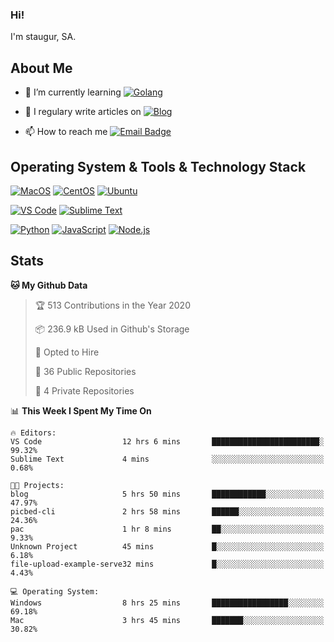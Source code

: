 ### Hi!

I'm staugur, SA.

## About Me

- 🌱 I’m currently learning [![Golang](https://img.shields.io/badge/-Go-7fd5ea?logo=go)](https:/golang.org/)

- 📝 I regulary write articles on [![Blog](https://img.shields.io/badge/-Blog-629ccd?style=for-the-badge&logo=python&logoColor=ffffff)](https://blog.saintic.com)

- 📫 How to reach me [![Email Badge](https://img.shields.io/badge/-email-c14438?style=for-the-badge&logo=Gmail&logoColor=ffffff)](mailto:me@tcw.im)

## Operating System & Tools & Technology Stack

[![MacOS](https://img.shields.io/badge/macOS-Catalina-292e33?style=flat-square&logo=apple&logoColor=ffffff)](https://www.apple.com/macos/catalina/)
[![CentOS](https://img.shields.io/badge/CentOS-7.0-292e33?style=flat-square&logo=CentOS&logoColor=)](https://www.centos.org/)
[![Ubuntu](https://img.shields.io/badge/Ubuntu-18-292e33?style=flat-square&logo=Ubuntu&logoColor=e95420)](https://www.ubuntu.com/)

[![VS Code](https://img.shields.io/badge/IDE-VSCode-292e33?style=flat-square&logo=Visual-studio-code)](https://code.visualstudio.com/)
[![Sublime Text](https://img.shields.io/badge/IDE-SublimeText-black?style=flat-square&logo=Sublime+Text)](https://www.sublimetext.com/)


[![Python](https://img.shields.io/badge/-Python-3776AB?style=flat-square&logo=python&logoColor=ffffff)](https://www.python.org/)
[![JavaScript](https://img.shields.io/badge/-JavaScript-%23F7DF1C?style=flat-square&logo=javascript&logoColor=000000&labelColor=%23F7DF1C&color=%23FFCE5A)](https://www.javascript.com/)
[![Node.js](https://img.shields.io/badge/-Node.js-00ADD8?style=flat-square&logo=node.js&logoColor=ffffff)](https://nodejs.org/)

## Stats

<!--START_SECTION:waka-->
**🐱 My Github Data** 

> 🏆 513 Contributions in the Year 2020
 > 
> 📦 236.9 kB Used in Github's Storage 
 > 
> 💼 Opted to Hire
 > 
> 📜 36 Public Repositories 
 > 
> 🔑 4 Private Repositories  

📊 **This Week I Spent My Time On** 

```text
🔥 Editors: 
VS Code                  12 hrs 6 mins       ████████████████████████░   99.32% 
Sublime Text             4 mins              ░░░░░░░░░░░░░░░░░░░░░░░░░   0.68%

🐱‍💻 Projects: 
blog                     5 hrs 50 mins       ████████████░░░░░░░░░░░░░   47.97% 
picbed-cli               2 hrs 58 mins       ██████░░░░░░░░░░░░░░░░░░░   24.36% 
pac                      1 hr 8 mins         ██░░░░░░░░░░░░░░░░░░░░░░░   9.33% 
Unknown Project          45 mins             █░░░░░░░░░░░░░░░░░░░░░░░░   6.18% 
file-upload-example-serve32 mins             █░░░░░░░░░░░░░░░░░░░░░░░░   4.43%

💻 Operating System: 
Windows                  8 hrs 25 mins       █████████████████░░░░░░░░   69.18% 
Mac                      3 hrs 45 mins       ███████░░░░░░░░░░░░░░░░░░   30.82%

```


<!--END_SECTION:waka-->
